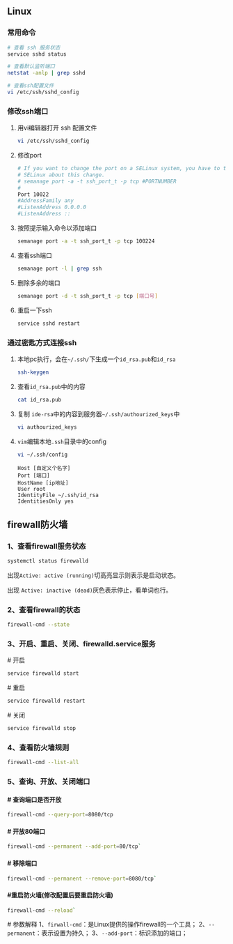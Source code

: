 ## Linux

### 常用命令

```bash
# 查看 ssh 服务状态
service sshd status

# 查看默认监听端口
netstat -anlp | grep sshd

# 查看ssh配置文件
vi /etc/ssh/sshd_config
```

### 修改ssh端口

1. 用vi编辑器打开 ssh 配置文件

   ```bash
   vi /etc/ssh/sshd_config	
   ```

2. 修改port

   ```bash
   # If you want to change the port on a SELinux system, you have to tell
   # SELinux about this change.
   # semanage port -a -t ssh_port_t -p tcp #PORTNUMBER
   #
   Port 10022
   #AddressFamily any
   #ListenAddress 0.0.0.0
   #ListenAddress ::
   ```

3. 按照提示输入命令以添加端口

   ```bash
   semanage port -a -t ssh_port_t -p tcp 100224
   ```

4. 查看ssh端口

   ```bash
   semanage port -l | grep ssh
   ```

5. 删除多余的端口

   ```bash
   semanage port -d -t ssh_port_t -p tcp [端口号]
   ```

6. 重启一下ssh

   ```bash
   service sshd restart
   ```

### 通过密匙方式连接ssh

1. 本地pc执行，会在`~/.ssh/`下生成一个`id_rsa.pub`和`id_rsa`

   ````bash
   ssh-keygen
   ````

2. 查看`id_rsa.pub`中的内容

   ```bash
   cat id_rsa.pub
   ```

3. 复制 `ide-rsa`中的内容到服务器`~/.ssh/authourized_keys`中

   ```bash
   vi authourized_keys
   ```

4. `vim`编辑本地`.ssh`目录中的config

   ```bash
   vi ~/.ssh/config
   ```

   ```vim
   Host [自定义个名字]
   Port [端口]
   HostName [ip地址]
   User root
   IdentityFile ~/.ssh/id_rsa
   IdentitiesOnly yes
   ```

## firewall防火墙

### 1、查看firewall服务状态


```bash
systemctl status firewalld
```

出现`Active: active (running)`切高亮显示则表示是启动状态。

出现 `Active: inactive (dead)`灰色表示停止，看单词也行。

### 2、查看firewall的状态

```bash
firewall-cmd --state
```

### 3、开启、重启、关闭、firewalld.service服务

\# 开启

```bash
service firewalld start
```

\# 重启

```bash
service firewalld restart
```

\# 关闭

```bash
service firewalld stop
```

### 4、查看防火墙规则

```bash
firewall-cmd --list-all
```

### 5、查询、开放、关闭端口

#### \# 查询端口是否开放

```bash
firewall-cmd --query-port=8080/tcp
```

#### \# 开放80端口

```bash
firewall-cmd --permanent --add-port=80/tcp`
```

#### \# 移除端口

```bash
firewall-cmd --permanent --remove-port=8080/tcp`
```

#### \#重启防火墙(修改配置后要重启防火墙)

```bash
firewall-cmd --reload`
```

\# 参数解释
1、`firwall-cmd`：是Linux提供的操作firewall的一个工具；
2、`--permanent`：表示设置为持久；
3、`--add-port`：标识添加的端口；